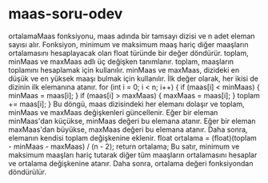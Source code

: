 # maas-soru-odev
ortalamaMaas fonksiyonu, maas adında bir tamsayı dizisi ve n adet eleman sayısı alır. Fonksiyon, minimum ve maksimum maaş hariç diğer maaşların ortalamasını hesaplayacak olan float türünde bir değer döndürür.
toplam, minMaas ve maxMaas adlı üç değişken tanımlanır. toplam, maaşların toplamını hesaplamak için kullanılır. minMaas ve maxMaas, dizideki en düşük ve en yüksek maaşı bulmak için kullanılır. İlk değer olarak, her ikisi de dizinin ilk elemanına atanır.
for (int i = 0; i < n; i++) {
    if (maas[i] < minMaas) {
        minMaas = maas[i];
    }
    if (maas[i] > maxMaas) {
        maxMaas = maas[i];
    }
    toplam += maas[i];
}
Bu döngü, maas dizisindeki her elemanı dolaşır ve toplam, minMaas ve maxMaas değişkenleri güncellenir. Eğer bir eleman minMaas'dan küçükse, minMaas değeri bu elemana atanır. Eğer bir eleman maxMaas'dan büyükse, maxMaas değeri bu elemana atanır. Daha sonra, elemanın kendisi toplam değişkenine eklenir.
float ortalama = (float)(toplam - minMaas - maxMaas) / (n - 2);
return ortalama;
Bu satır, minimum ve maksimum maaşları hariç tutarak diğer tüm maaşların ortalamasını hesaplar ve ortalama değişkenine atanır. Daha sonra, ortalama değeri fonksiyondan döndürülür.
